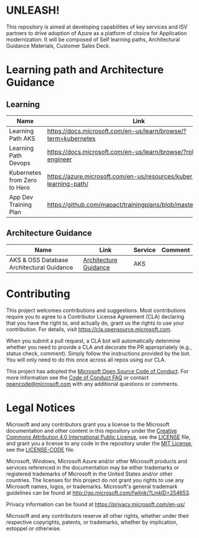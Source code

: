 # UNLEASH!

This repository is aimed at developing capabilities of key services and ISV partners to drive adoption of Azure as a platform
of choice for Application modernization. It will be composed of Self learning paths, Architectural Guidance Materials, Customer
Sales Deck.

# Learning path and Architecture Guidance

## Learning

| Name 	| Link 	| Service 	| Comment 	|
|-	|-	|-	|-	|
|  Learning Path AKS 	| https://docs.microsoft.com/en-us/learn/browse/?term=kubernetes 	| AKS 	|  	|
| Learning Path Devops 	| https://docs.microsoft.com/en-us/learn/browse/?roles=devops-engineer 	| Devops 	|  	|
| Kubernetes from Zero to Hero 	| https://azure.microsoft.com/en-us/resources/kubernetes-learning-path/ 	| K8s 	|  	|
| App Dev Training Plan 	| https://github.com/mapact/trainingplans/blob/master/AppDev.pdf 	| AppDev 	|  	|


## Architecture Guidance
| Name 	| Link 	| Service 	| Comment 	|
|-	|-	|-	|-	|
| AKS & OSS Database Architectural Guidance 	| [Architecture Guidance](assets//Cloud%20Native%20Kubernetes%20Architectural%20Guidance-90835751.000.pdf) 	| AKS 	|  	|


# Contributing

This project welcomes contributions and suggestions.  Most contributions require you to agree to a
Contributor License Agreement (CLA) declaring that you have the right to, and actually do, grant us
the rights to use your contribution. For details, visit https://cla.opensource.microsoft.com.

When you submit a pull request, a CLA bot will automatically determine whether you need to provide
a CLA and decorate the PR appropriately (e.g., status check, comment). Simply follow the instructions
provided by the bot. You will only need to do this once across all repos using our CLA.

This project has adopted the [Microsoft Open Source Code of Conduct](https://opensource.microsoft.com/codeofconduct/).
For more information see the [Code of Conduct FAQ](https://opensource.microsoft.com/codeofconduct/faq/) or
contact [opencode@microsoft.com](mailto:opencode@microsoft.com) with any additional questions or comments.

# Legal Notices

Microsoft and any contributors grant you a license to the Microsoft documentation and other content
in this repository under the [Creative Commons Attribution 4.0 International Public License](https://creativecommons.org/licenses/by/4.0/legalcode),
see the [LICENSE](LICENSE) file, and grant you a license to any code in the repository under the [MIT License](https://opensource.org/licenses/MIT), see the
[LICENSE-CODE](LICENSE-CODE) file.

Microsoft, Windows, Microsoft Azure and/or other Microsoft products and services referenced in the documentation
may be either trademarks or registered trademarks of Microsoft in the United States and/or other countries.
The licenses for this project do not grant you rights to use any Microsoft names, logos, or trademarks.
Microsoft's general trademark guidelines can be found at http://go.microsoft.com/fwlink/?LinkID=254653.

Privacy information can be found at https://privacy.microsoft.com/en-us/

Microsoft and any contributors reserve all other rights, whether under their respective copyrights, patents,
or trademarks, whether by implication, estoppel or otherwise.
